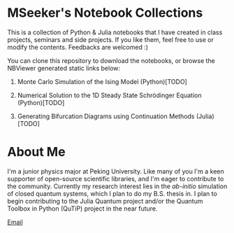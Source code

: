 # MSeeker's Notebook Collections

This is a collection of Python & Julia notebooks that I have created in class projects, seminars and side projects. If you like them, feel free to use or modify the contents. Feedbacks are welcomed :)

You can clone this repository to download the notebooks, or browse the NBViewer generated static links below:

1. Monte Carlo Simulation of the Ising Model (Python)[TODO]

2. Numerical Solution to the 1D Steady State Schrödinger Equation (Python)[TODO]

3. Generating Bifurcation Diagrams using Continuation Methods (Julia)[TODO]

# About Me

I'm a junior physics major at Peking University. Like many of you I'm a keen supporter of open-source scientific libraries, and I'm eager to contribute to the community. Currently my research interest lies in the *ab-initio* simulation of closed quantum systems, which I plan to do my B.S. thesis in. I plan to begin contributing to the Julia Quantum project and/or the Quantum Toolbox in Python (QuTiP) project in the near future.

[Email](guoxj1995@pku.edu.cn)
